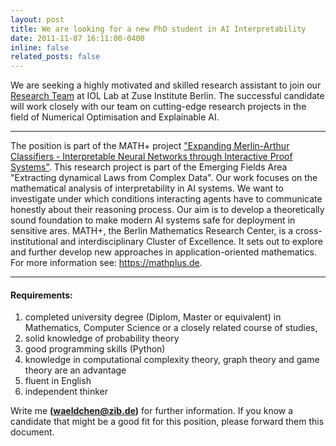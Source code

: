 ```yaml
---
layout: post
title: We are looking for a new PhD student in AI Interpretability
date: 2011-11-07 16:11:00-0400
inline: false
related_posts: false
---
```


We are seeking a highly motivated and skilled research assistant to join our [Research Team](https://iol.zib.de/research/) at IOL Lab at Zuse Institute Berlin. The successful candidate will work closely with our team on cutting-edge research projects in the field of Numerical Optimisation and Explainable AI.

***
The position is part of the MATH+ project ["Expanding Merlin-Arthur Classifiers - Interpretable Neural Networks through Interactive Proof Systems"](https://mathplus.de/research-2/emerging-fields/ef1-extracting-dynamical-laws-from-complex-data/ef1-24/). This research project is part of the Emerging Fields Area "Extracting dynamical Laws from Complex Data". Our work focuses on the mathematical analysis of interpretability in AI systems. We want to investigate under which conditions interacting agents have to communicate honestly about their reasoning process. Our aim is to develop a theoretically sound foundation to make modern AI systems safe for deployment in sensitive ares. MATH+, the Berlin Mathematics Research Center, is a cross-institutional and interdisciplinary Cluster of Excellence. It sets out to explore and further develop new approaches in application-oriented mathematics. For more information see: <https://mathplus.de>.

***
#### **Requirements:**
1. completed university degree (Diplom, Master or equivalent) in Mathematics, Computer Science or a closely related course of studies,
2. solid knowledge of probability theory
3. good programming skills (Python)
4. knowledge in computational complexity theory, graph theory and game theory are an advantage
5. fluent in English
6. independent thinker

Write me **(waeldchen@zib.de)** for further information. If you know a candidate that might be a good fit for this position, please forward them this document.
